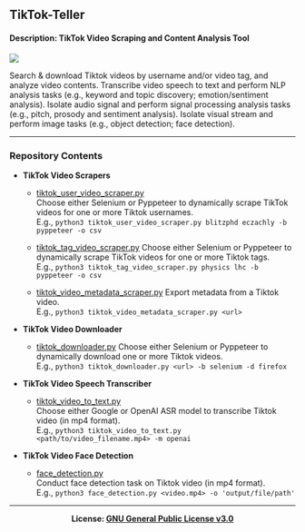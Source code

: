 ## TikTok-Teller
#### Description: TikTok Video Scraping and Content Analysis Tool

<img src='https://github.com/kariemoorman/tiktok-teller/blob/main/tiktok_teller.png'>

Search & download Tiktok videos by username and/or video tag, and analyze video contents. Transcribe video speech to text and perform NLP analysis tasks (e.g., keyword and topic discovery; emotion/sentiment analysis). Isolate audio signal and perform signal processing analysis tasks (e.g., pitch, prosody and sentiment analysis). Isolate visual stream and perform image tasks (e.g., object detection; face detection).

---
### Repository Contents
- <b>TikTok Video Scrapers</b>
  - [tiktok_user_video_scraper.py](https://github.com/kariemoorman/tiktok-teller/blob/main/src/scrapers/tiktok_user_video_scraper.py)  
    Choose either Selenium or Pyppeteer to dynamically scrape TikTok videos for one or more Tiktok usernames.  
      E.g., ```python3 tiktok_user_video_scraper.py blitzphd eczachly -b pyppeteer -o csv```

  - [tiktok_tag_video_scraper.py](https://github.com/kariemoorman/tiktok-teller/blob/main/src/scrapers/tiktok_tag_video_scraper.py)
    Choose either Selenium or Pyppeteer to dynamically scrape TikTok videos for one or more Tiktok tags.  
    E.g., ```python3 tiktok_tag_video_scraper.py physics lhc -b pyppeteer -o csv```

  - [tiktok_video_metadata_scraper.py](https://github.com/kariemoorman/tiktok-teller/blob/main/src/scrapers/tiktok_video_metadata_scraper.py)
    Export metadata from a Tiktok video.  
    E.g., ```python3 tiktok_video_metadata_scraper.py <url>```
    

- <b>TikTok Video Downloader</b>
  - [tiktok_downloader.py](https://github.com/kariemoorman/tiktok-teller/blob/main/src/downloaders/tiktok_downloader.py) 
    Choose either Selenium or Pyppeteer to dynamically download one or more Tiktok videos.  
      E.g., ```python3 tiktok_downloader.py <url> -b selenium -d firefox```

- <b>TikTok Video Speech Transcriber</b>
  - [tiktok_video_to_text.py](https://github.com/kariemoorman/tiktok-teller/blob/main/src/transcribers/tiktok_video_to_text.py)  
    Choose either Google or OpenAI ASR model to transcribe Tiktok video (in mp4 format).  
      E.g., ```python3 tiktok_video_to_text.py <path/to/video_filename.mp4> -m openai```

- <b>TikTok Video Face Detection</b>
  - [face_detection.py](https://github.com/kariemoorman/tiktok-teller/blob/main/src/cv/face_detection.py)  
    Conduct face detection task on Tiktok video (in mp4 format).  
      E.g., ```python3 face_detection.py <video.mp4> -o 'output/file/path'```

---

<p align='center'><b>License: <a href='https://choosealicense.com/licenses/gpl-3.0/'>GNU General 
Public License v3.0</a></b></p>

